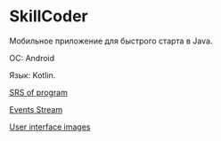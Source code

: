 
# SkillCoder

Мобильное приложение для быстрого старта в Java.

ОС: Android  

Язык: Kotlin.  

[SRS of program](https://github.com/PahanHvesco/SkillCoder/blob/master/docs/requirements/SRS.md)

[Events Stream](https://github.com/PahanHvesco/SkillCoder/blob/master/docs/requirements/events-stream.md)

[User interface images](https://github.com/PahanHvesco/SkillCoder/blob/master/docs/mocaps)
